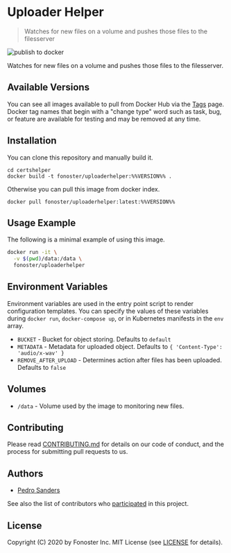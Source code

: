 # Uploader Helper

> Watches for new files on a volume and pushes those files to the filesserver

![publish to docker](https://github.com/fonoster/uploaderhelper/workflows/publish%20to%20docker%20hub/badge.svg)

Watches for new files on a volume and pushes those files to the filesserver.

## Available Versions

You can see all images available to pull from Docker Hub via the [Tags](https://hub.docker.com/repository/registry-1.docker.io/fonoster/uploaderhelper/tags?page=1) page. Docker tag names that begin with a "change type" word such as task, bug, or feature are available for testing and may be removed at any time.

## Installation

You can clone this repository and manually build it.

```
cd certshelper
docker build -t fonoster/uploaderhelper:%%VERSION%% .
```

Otherwise you can pull this image from docker index.

```
docker pull fonoster/uploaderhelper:latest:%%VERSION%%
```

## Usage Example

The following is a minimal example of using this image.

```bash
docker run -it \
  -v $(pwd)/data:/data \
  fonoster/uploaderhelper
```

## Environment Variables

Environment variables are used in the entry point script to render configuration templates. You can specify the values of these variables during `docker run`, `docker-compose up`, or in Kubernetes manifests in the `env` array.

- `BUCKET` - Bucket for object storing. Defaults to `default`
- `METADATA` - Metadata for uploaded object. Defaults to `{ 'Content-Type': 'audio/x-wav' }`
- `REMOVE_AFTER_UPLOAD` - Determines action after files has been uploaded. Defaults to `false`

## Volumes

- `/data` - Volume used by the image to monitoring new files.

## Contributing

Please read [CONTRIBUTING.md](https://github.com/fonoster/fonos/blob/master/CONTRIBUTING.md) for details on our code of conduct, and the process for submitting pull requests to us.

## Authors

- [Pedro Sanders](https://github.com/psanders)

See also the list of contributors who [participated](https://github.com/fonoster/uploaderhelper/contributors) in this project.

## License

Copyright (C) 2020 by Fonoster Inc. MIT License (see [LICENSE](https://github.com/fonoster/fonos/blob/master/LICENSE) for details).
